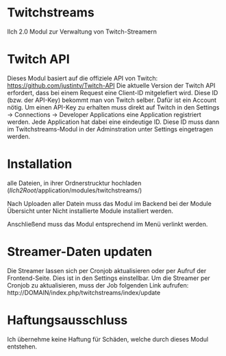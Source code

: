 # Twitchstreams
Ilch 2.0 Modul zur Verwaltung von Twitch-Streamern

# Twitch API
Dieses Modul basiert auf die offiziele API von Twitch: https://github.com/justintv/Twitch-API
Die aktuelle Version der Twitch API erfordert, dass bei einem Request eine Client-ID mitgelefiert wird. Diese ID
(bzw. der API-Key) bekommt man von Twitch selber. Dafür ist ein Account nötig. Um einen API-Key zu erhalten
muss direkt auf Twitch in den Settings -> Connections -> Developer Applications eine Application registriert werden.
Jede Application hat dabei eine eindeutige ID. Diese ID muss dann im Twitchstreams-Modul in der Adminstration unter
Settings eingetragen werden.

# Installation

alle Dateien, in ihrer Ordnerstrucktur hochladen (*Ilch2Root*/application/modules/twitchstreams/)

Nach Uploaden aller Datein muss das Modul im Backend bei der Module Übersicht unter Nicht installierte Module installiert werden.

Anschließend muss das Modul entsprechend im Menü verlinkt werden.

# Streamer-Daten updaten
Die Streamer lassen sich per Cronjob aktualisieren oder per Aufruf der Frontend-Seite. Dies ist in den Settings einstellbar.
Um die Streamer per Cronjob zu aktualisieren, muss der Job folgenden Link aufrufen: http://DOMAIN/index.php/twitchstreams/index/update

# Haftungsausschluss
Ich übernehme keine Haftung für Schäden, welche durch dieses Modul entstehen. 


